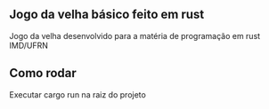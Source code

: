 ## Jogo da velha básico feito em rust
Jogo da velha desenvolvido para a matéria de programação em rust IMD/UFRN

## Como rodar
Executar cargo run na raiz do projeto
